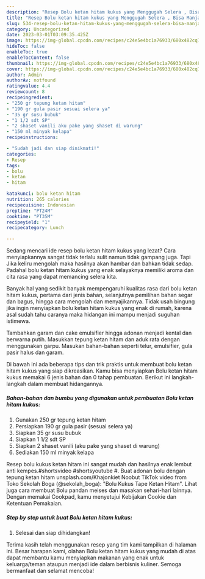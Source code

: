 ```yaml
---
description: "Resep Bolu ketan hitam kukus yang Menggugah Selera , Bisa Manjain Lidah"
title: "Resep Bolu ketan hitam kukus yang Menggugah Selera , Bisa Manjain Lidah"
slug: 534-resep-bolu-ketan-hitam-kukus-yang-menggugah-selera-bisa-manjain-lidah
category: Uncategorized
date: 2023-03-01T03:09:35.425Z
image: https://img-global.cpcdn.com/recipes/c24e5e4bc1a76933/680x482cq70/bolu-ketan-hitam-kukus-foto-resep-utama.jpg
hideToc: false
enableToc: true
enableTocContent: false
thumbnail: https://img-global.cpcdn.com/recipes/c24e5e4bc1a76933/680x482cq70/bolu-ketan-hitam-kukus-foto-resep-utama.jpg
cover: https://img-global.cpcdn.com/recipes/c24e5e4bc1a76933/680x482cq70/bolu-ketan-hitam-kukus-foto-resep-utama.jpg
author: Admin
authorAv: notfound
ratingvalue: 4.4
reviewcount: 8
recipeingredient:
- "250 gr tepung ketan hitam"
- "190 gr gula pasir sesuai selera ya"
- "35 gr susu bubuk"
- "1 1/2 sdt SP"
- "2 shaset vanili aku pake yang shaset di warung"
- "150 ml minyak kelapa"
recipeinstructions:

- "Sudah jadi dan siap dinikmati!"
categories:
- Resep
tags:
- bolu
- ketan
- hitam

katakunci: bolu ketan hitam 
nutrition: 265 calories
recipecuisine: Indonesian
preptime: "PT24M"
cooktime: "PT35M"
recipeyield: "1"
recipecategory: Lunch

---
```



Sedang mencari ide resep bolu ketan hitam kukus yang lezat? Cara menyiapkannya sangat tidak terlalu sulit namun tidak gampang juga. Tapi Jika keliru mengolah maka hasilnya akan hambar dan bahkan tidak sedap. Padahal bolu ketan hitam kukus yang enak selayaknya memiliki aroma dan cita rasa yang dapat memancing selera kita.


Banyak hal yang sedikit banyak mempengaruhi kualitas rasa dari bolu ketan hitam kukus, pertama dari jenis bahan, selanjutnya pemilihan bahan segar dan bagus, hingga cara mengolah dan menyajikannya. Tidak usah bingung jika ingin menyiapkan bolu ketan hitam kukus yang enak di rumah, karena asal sudah tahu caranya maka hidangan ini mampu menjadi suguhan istimewa.

Tambahkan garam dan cake emulsifier hingga adonan menjadi kental dan berwarna putih. Masukkan tepung ketan hitam dan aduk rata dengan menggunakan garpu. Masukan bahan-bahan seperti telur, emulsifier, gula pasir halus dan garam.


Di bawah ini ada beberapa tips dan trik praktis untuk membuat bolu ketan hitam kukus yang siap dikreasikan. Kamu bisa menyiapkan Bolu ketan hitam kukus memakai 6 jenis bahan dan 0 tahap pembuatan. Berikut ini langkah-langkah dalam membuat hidangannya.

<!--inarticleads1-->

##### Bahan-bahan dan bumbu yang digunakan untuk pembuatan Bolu ketan hitam kukus:

1. Gunakan 250 gr tepung ketan hitam
1. Persiapkan 190 gr gula pasir (sesuai selera ya)
1. Siapkan 35 gr susu bubuk
1. Siapkan 1 1/2 sdt SP
1. Siapkan 2 shaset vanili (aku pake yang shaset di warung)
1. Sediakan 150 ml minyak kelapa


Resep bolu kukus ketan hitam ini sangat mudah dan hasilnya enak lembut anti kempes.#shortsvideo #shortsyoutube #. Buat adonan bolu dengan tepung ketan hitam unsplash.com/Khajonkiet Noobut TikTok video from Toko Sekolah Boga (@sekolah_boga): &#34;Bolu Kukus Tape Ketan Hitam&#34;. Lihat juga cara membuat Bolu pandan meises dan masakan sehari-hari lainnya. Dengan memakai Cookpad, kamu menyetujui Kebijakan Cookie dan Ketentuan Pemakaian. 

<!--inarticleads2-->

##### Step by step untuk buat Bolu ketan hitam kukus:


1. Selesai dan siap dihidangkan!



Terima kasih telah menggunakan resep yang tim kami tampilkan di halaman ini. Besar harapan kami, olahan Bolu ketan hitam kukus yang mudah di atas dapat membantu kamu menyiapkan makanan yang enak untuk keluarga/teman ataupun menjadi ide dalam berbisnis kuliner. Semoga bermanfaat dan selamat mencoba!
